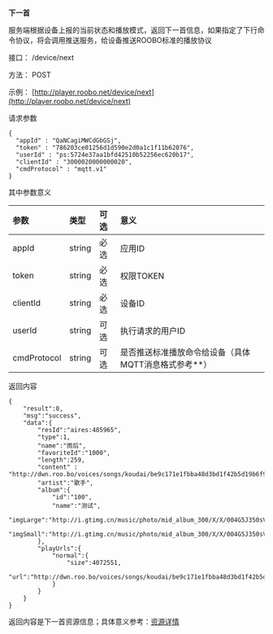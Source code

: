 **下一首**

服务端根据设备上报的当前状态和播放模式，返回下一首信息，如果指定了下行命令协议，将会调用推送服务，给设备推送ROOBO标准的播放协议

接口： /device/next

方法： POST

示例： [http://player.roobo.net/device/next](http://player.roobo.net/device/next)

请求参数

```
{
  "appId" : "QaNCagiMWCdGbGSj",
  "token" : "786203ce01256d1d590e2d0a1c1f11b62076",
  "userId" : "ps:5724e37aa1bfd42510b52256ec620b17",
  "clientId" : "3000020000000020",
  "cmdProtocol" : "mqtt.v1"
}
```

其中参数意义

| 参数 | 类型 | 可选 | 意义 |
| :--- | :--- | :--- | :--- |
| appId | string | 必选 | 应用ID |
| token | string | 必选 | 权限TOKEN |
| clientId | string | 必选 | 设备ID |
| userId | string | 可选 | 执行请求的用户ID |
| cmdProtocol | string | 可选 | 是否推送标准播放命令给设备（具体MQTT消息格式参考\*\*） |

返回内容

```
{
    "result":0,
    "msg":"success",
    "data":{
        "resId":"aires:485965",
        "type":1,
        "name":"雨后",
        "favoriteId":"1000",
        "length":259,
        "content" : "http://dwn.roo.bo/voices/songs/koudai/be9c171e1fbba48d3bd1f42b5d19b6f9.mp3",
        "artist":"歌手",
        "album":{
            "id":"100",
            "name":"测试",
            "imgLarge":"http://i.gtimg.cn/music/photo/mid_album_300/X/X/004G5J350sVsXX.jpg",
            "imgSmall":"http://i.gtimg.cn/music/photo/mid_album_300/X/X/004G5J350sVsXX.jpg"
        },
        "playUrls":{
            "normal":{
                "size":4072551,
                "url":"http://dwn.roo.bo/voices/songs/koudai/be9c171e1fbba48d3bd1f42b5d19b6f9.mp3"
            }
        }
    }
}
```

返回内容是下一首资源信息；具体意义参考：[资源详情](/cms/mo-kuai-lie-biao.md)

